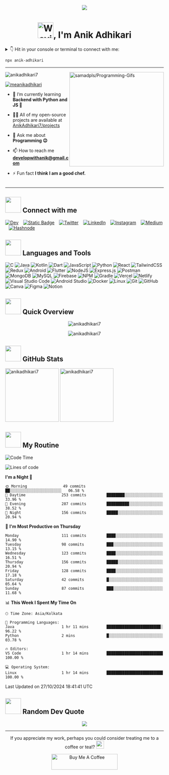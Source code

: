 <p align="center"> <a href="https://anikadhikari.bio.link" >
<img src="https://user-images.githubusercontent.com/74038190/240877480-5f6597b4-ff7c-4415-9272-d95759df842f.gif" > </a> </p>

<!--- [![MasterHead](https://user-images.githubusercontent.com/74038190/221352995-5ac18bdf-1a19-4f99-bbb6-77559b220470.gif)](https://bio.link/anikadhikari) -->
<!--- [![MasterHead](https://user-images.githubusercontent.com/74038190/213910845-af37a709-8995-40d6-be59-724526e3c3d7.gif)](https://bio.link/anikadhikari) -->
<!--- [![MasterHead](https://user-images.githubusercontent.com/74038190/240877480-5f6597b4-ff7c-4415-9272-d95759df842f.gif)](https://bio.link/anikadhikari) -->
<!--- [![MasterHead](https://1.bp.blogspot.com/-7A4WynwLsMw/XbBpCXG8fHI/AAAAAAAAMt4/uOa1bpLskYgrwGbllhSu2SDj_Mig8SXJQCLcBGAsYHQ/s1600/2000_600px.gif)](https://bio.link/anikadhikari) -->

<h1 align="center"> <img src="https://raw.githubusercontent.com/nixin72/nixin72/master/wave.gif" 
         alt="Waving hand animated gif"
         width="50" />, I'm Anik Adhikari</h1>
<!-- <h2 align="center"># just another tech enthusiast... 🧑🏻‍💻</h2> -->

<details>
         <summary>
                👇 Hit in your console or terminal to connect with me:  
         </summary>
         repo 👉 <a href="https://github.com/AnikAdhikari7/npx-card">[npx anik-adhikari]</a>
</details>

```bash
npx anik-adhikari
```

---

<a href='https://github.com/samadpls/Programing-Gifs'>
<img align='right' src='https://programming-gifs.cyclic.app' widht=100 height=300 alt='samadpls/Programming-Gifs'></a>

<p align="left"> <img src="https://komarev.com/ghpvc/?username=anikadhikari7&label=Profile%20views&color=0e75b6&style=social&icon=0" alt="anikadhikari7" /> </p>

<p align="left"> <a href="https://twitter.com/meanikadhikari" target="blank"><img src="https://img.shields.io/badge/-%23000000?style=for-the-badge&logo=x&label=Follow%20%40MeAnikAdhikari&labelColor=black" alt="meanikadhikari" /></a> </p>

- 🌱 I’m currently learning **Backend with Python and JS 🤕**

- 👨‍💻 All of my open-source projects are available at [AnikAdhikari7/projects](https://github.com/AnikAdhikari7?tab=repositories)

- 💬 Ask me about **Programming 😉**

- 📫 How to reach me **developwithanik@gmail.com**

- ⚡ Fun fact **I think I am a good chef.** <br/> <br/>

---

## <img src="https://media.giphy.com/media/dhGGpFEXFUN63MVaSR/giphy.gif" width="50"> Connect with me
[![Dev](https://img.shields.io/badge/Dev-%230A0A0A?style=social&logo=dev.to)](https://dev.to/anikadhikari) &ensp;
[![Static Badge](https://img.shields.io/badge/xdadevelopers-%23EA7100?style=social&logo=xdadevelopers)](https://forum.xda-developers.com/m/anikadhikari.12668517/) &ensp;
[![Twitter](https://img.shields.io/badge/Twitter-%231D9BF0?style=social&logo=twitter)](https://twitter.com/meanikadhikari) &ensp;
[![LinkedIn](https://img.shields.io/badge/LinkedIn-%230A66C2?style=social&logo=linkedin)](https://linkedin.com/in/anikadhikari) &ensp;
[![Instagram](https://img.shields.io/badge/Instagram-%23E4405F?style=social&logo=instagram)](https://instagram.com/meanikadhikari) &ensp;
[![Medium](https://img.shields.io/badge/Medium-%23000000?style=social&logo=medium)](https://medium.com/@anikadhikari) &ensp;
[![Hashnode](https://img.shields.io/badge/Hashnode-%232962FF?style=social&logo=hashnode)](https://hashnode.com/@anikadhikari) &ensp;


## <img src="https://media.giphy.com/media/mAZf4H4Pi0wwlj3ZAw/giphy.gif" width="50"> Languages and Tools
<!-- 
// yet to learn --
![C#](https://img.shields.io/badge/c%23-%23239120.svg?style=for-the-badge&logo=c-sharp&logoColor=white) 
![Solidity](https://img.shields.io/badge/Solidity-%23363636.svg?style=for-the-badge&logo=solidity&logoColor=white)
![Swift](https://img.shields.io/badge/swift-F54A2A?style=for-the-badge&logo=swift&logoColor=white)
![TypeScript](https://img.shields.io/badge/typescript-%23007ACC.svg?style=for-the-badge&logo=typescript&logoColor=white)   
![Heroku](https://img.shields.io/badge/heroku-%23430098.svg?style=for-the-badge&logo=heroku&logoColor=white) 
![Django](https://img.shields.io/badge/django-%23092E20.svg?style=for-the-badge&logo=django&logoColor=white) 
![DjangoREST](https://img.shields.io/badge/DJANGO-REST-ff1709?style=for-the-badge&logo=django&logoColor=white&color=ff1709&labelColor=gray) 
![Vuetify](https://img.shields.io/badge/Vuetify-1867C0?style=for-the-badge&logo=vuetify&logoColor=AEDDFF) 
![Xamarin](https://img.shields.io/badge/Xamarin-3199DC?style=for-the-badge&logo=xamarin&logoColor=white) 
![Vue.js](https://img.shields.io/badge/vuejs-%2335495e.svg?style=for-the-badge&logo=vuedotjs&logoColor=%234FC08D)  
![Gatsby](https://img.shields.io/badge/Gatsby-%23663399.svg?style=for-the-badge&logo=gatsby&logoColor=white) 
![FastAPI](https://img.shields.io/badge/FastAPI-005571?style=for-the-badge&logo=fastapi) 
![Postgres](https://img.shields.io/badge/postgres-%23316192.svg?style=for-the-badge&logo=postgresql&logoColor=white) 
![SQLite](https://img.shields.io/badge/sqlite-%2307405e.svg?style=for-the-badge&logo=sqlite&logoColor=white) 
![Realm](https://img.shields.io/badge/Realm-39477F?style=for-the-badge&logo=realm&logoColor=white) 
![Affinity Designer](https://img.shields.io/badge/affinitydesginer-%231B72BE.svg?style=for-the-badge&logo=affinity-designer&logoColor=white)  
![Swagger](https://img.shields.io/badge/-Swagger-%23Clojure?style=for-the-badge&logo=swagger&logoColor=white)
![Terraform](https://img.shields.io/badge/terraform-%235835CC.svg?style=for-the-badge&logo=terraform&logoColor=white) 
![AWS](https://img.shields.io/badge/aws-%23232F3E?style=for-the-badge&logo=amazon-aws)
![Google Cloud](https://img.shields.io/badge/Google%20Cloud-%234285F4.svg?style=for-the-badge&logo=google-cloud&logoColor=white)
-->

![C](https://img.shields.io/badge/C-%23A8B9CC?style=for-the-badge&logo=C&logoColor=black)
![Java](https://img.shields.io/badge/java-%23ED8B00.svg?style=for-the-badge&logo=java&logoColor=white)
![Kotlin](https://img.shields.io/badge/kotlin-%230095D5.svg?style=for-the-badge&logo=kotlin&logoColor=white)
![Dart](https://img.shields.io/badge/dart-%230175C2.svg?style=for-the-badge&logo=dart&logoColor=white)
![JavaScript](https://img.shields.io/badge/JavaScript-%23F7DF1E?style=for-the-badge&logo=javascript&logoColor=black)
![Python](https://img.shields.io/badge/Python-%233776AB?style=for-the-badge&logo=python&logoColor=white)
![React](https://img.shields.io/badge/react-%2320232a.svg?style=for-the-badge&logo=react&logoColor=%2361DAFB) 
![TailwindCSS](https://img.shields.io/badge/tailwindcss-%2338B2AC.svg?style=for-the-badge&logo=tailwind-css&logoColor=white)
![Redux](https://img.shields.io/badge/redux-%23593d88.svg?style=for-the-badge&logo=redux&logoColor=white) 
![Android](https://img.shields.io/badge/Android-%233DDC84?style=for-the-badge&logo=Android&logoColor=white)
![Flutter](https://img.shields.io/badge/Flutter-%2302569B.svg?style=for-the-badge&logo=Flutter&logoColor=white)
![NodeJS](https://img.shields.io/badge/node.js-6DA55F?style=for-the-badge&logo=node.js&logoColor=white)
![Express.js](https://img.shields.io/badge/express.js-%23404d59.svg?style=for-the-badge&logo=express&logoColor=%2361DAFB)
![Postman](https://img.shields.io/badge/Postman-FF6C37?style=for-the-badge&logo=postman&logoColor=white)
![MongoDB](https://img.shields.io/badge/MongoDB-%234ea94b.svg?style=for-the-badge&logo=mongodb&logoColor=white)
![MySQL](https://img.shields.io/badge/mysql-%2300f.svg?style=for-the-badge&logo=mysql&logoColor=white)
![Firebase](https://img.shields.io/badge/firebase-%23FFCA28?style=for-the-badge&logo=firebase&logoColor=black)
![NPM](https://img.shields.io/badge/NPM-%23000000.svg?style=for-the-badge&logo=npm&logoColor=white)
![Gradle](https://img.shields.io/badge/Gradle-02303A.svg?style=for-the-badge&logo=Gradle&logoColor=white)
![Vercel](https://img.shields.io/badge/vercel-%23000000.svg?style=for-the-badge&logo=vercel&logoColor=white)
![Netlify](https://img.shields.io/badge/netlify-%23000000.svg?style=for-the-badge&logo=netlify&logoColor=#00C7B7)
![Visual Studio Code](https://img.shields.io/badge/Visual%20Studio%20Code-%23007ACC?style=for-the-badge&logo=visualstudiocode)
![Android Studio](https://img.shields.io/badge/Android%20Studio-%233DDC84?style=for-the-badge&logo=androidstudio&logoColor=white)
![Docker](https://img.shields.io/badge/docker-%230db7ed.svg?style=for-the-badge&logo=docker&logoColor=white)
![Linux](https://img.shields.io/badge/Linux-%23FCC624?style=for-the-badge&logo=linux&logoColor=black)
![Git](https://img.shields.io/badge/Git-%23F05032?style=for-the-badge&logo=Git&logoColor=white)
![GitHub](https://img.shields.io/badge/GitHub-%23181717?style=for-the-badge&logo=github&logoColor=white)
![Canva](https://img.shields.io/badge/Canva-%2300C4CC.svg?style=for-the-badge&logo=Canva&logoColor=white)
![Figma](https://img.shields.io/badge/figma-%23F24E1E.svg?style=for-the-badge&logo=figma&logoColor=white)
![Notion](https://img.shields.io/badge/Notion-%23000000.svg?style=for-the-badge&logo=notion&logoColor=white)


## <img src="https://media.giphy.com/media/UTSQ9uDYdL1V19C9DB/giphy.gif" width="50"> Quick Overview
<p align="center">
  <img src="https://github-readme-stats.vercel.app/api/top-langs?username=anikadhikari7&show_icons=true&locale=en&layout=compact&theme=gotham&hide_border=false&count_private=true" alt="anikadhikari7" />
</p>
<p align="center">
  <img src="https://github-profile-summary-cards.vercel.app/api/cards/profile-details?username=anikadhikari7&show_icons=true&locale=en&layout=compact&theme=gotham&hide_border=false&count_private=true" alt="anikadhikari7" />
</p>


## <img src="https://media.giphy.com/media/jUQHpQ3UjFBfRlQekP/giphy.gif" width="50"> GitHub Stats
<p align="">
  <img align="" src="https://github-readme-stats.vercel.app/api?username=anikadhikari7&show_icons=true&locale=en&theme=gotham&hide_border=false&count_private=true" alt="anikadhikari7" height="170"/>
  <img align="" src="https://github-readme-streak-stats.herokuapp.com/?user=anikadhikari7&theme=gotham&hide_border=false&count_private=true" alt="anikadhikari7" height="170"/>
</p>

## <img src="https://media.giphy.com/media/gCWkRsa39liKgD0GLW/giphy.gif" width="50"> My Routine

<!--START_SECTION:waka-->
![Code Time](http://img.shields.io/badge/Code%20Time-190%20hrs%201%20min-blue)

![Lines of code](https://img.shields.io/badge/From%20Hello%20World%20I%27ve%20Written-1.0%20million%20lines%20of%20code-blue)

**I'm a Night 🦉** 

```text
🌞 Morning                49 commits          ██░░░░░░░░░░░░░░░░░░░░░░░   06.58 % 
🌆 Daytime                253 commits         ████████░░░░░░░░░░░░░░░░░   33.96 % 
🌃 Evening                287 commits         ██████████░░░░░░░░░░░░░░░   38.52 % 
🌙 Night                  156 commits         █████░░░░░░░░░░░░░░░░░░░░   20.94 % 
```
📅 **I'm Most Productive on Thursday** 

```text
Monday                   111 commits         ████░░░░░░░░░░░░░░░░░░░░░   14.90 % 
Tuesday                  98 commits          ███░░░░░░░░░░░░░░░░░░░░░░   13.15 % 
Wednesday                123 commits         ████░░░░░░░░░░░░░░░░░░░░░   16.51 % 
Thursday                 156 commits         █████░░░░░░░░░░░░░░░░░░░░   20.94 % 
Friday                   128 commits         ████░░░░░░░░░░░░░░░░░░░░░   17.18 % 
Saturday                 42 commits          █░░░░░░░░░░░░░░░░░░░░░░░░   05.64 % 
Sunday                   87 commits          ███░░░░░░░░░░░░░░░░░░░░░░   11.68 % 
```


📊 **This Week I Spent My Time On** 

```text
🕑︎ Time Zone: Asia/Kolkata

💬 Programming Languages: 
Java                     1 hr 11 mins        ████████████████████████░   96.22 % 
Python                   2 mins              █░░░░░░░░░░░░░░░░░░░░░░░░   03.78 % 

🔥 Editors: 
VS Code                  1 hr 14 mins        █████████████████████████   100.00 % 

💻 Operating System: 
Linux                    1 hr 14 mins        █████████████████████████   100.00 % 
```


 Last Updated on 27/10/2024 18:41:41 UTC
<!--END_SECTION:waka-->

## <img src="https://media.giphy.com/media/Vx8UvEl6jTEnZX1w1E/giphy.gif" width="50"> Random Dev Quote 
<p align="center">
<img  src="https://quotes-github-readme.vercel.app/api?type=horizontal&theme=vue" />
</p>

---

<p align="center"> If you appreciate my work, perhaps you could consider treating me to a coffee or tea!? <img src="https://media.giphy.com/media/UnyKXModRZbJZiJhSW/giphy.gif" width="25">
<p align="center">
         <a href="https://www.buymeacoffee.com/anikadhikari"> <img align="center" src="https://cdn.buymeacoffee.com/buttons/v2/default-red.png" height="50" width="210" alt="Buy Me A Coffee" /> </a>
</p>


<!---
Hello, kind Visitor! 🌟 Thank you for taking the time to explore and download my readme.md file.

If you find my work valuable, a shout-out would mean the world to me! 🥺👉👈
Your support keeps the creative vibes flowing.🤝

Feel free to customize the fields as needed and dive into the joy of personalization! 🚀 Happy tinkering and crafting your unique experience!

Cheers to collaboration and happy coding! 🎉👩‍💻👨‍💻
--->

